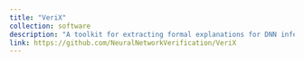 ```yaml
---
title: "VeriX"
collection: software
description: "A toolkit for extracting formal explanations for DNN inferences"
link: https://github.com/NeuralNetworkVerification/VeriX
---
```

